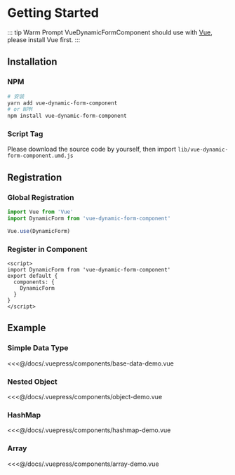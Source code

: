 # Getting Started

::: tip Warm Prompt
VueDynamicFormComponent should use with [Vue](https://vuejs.org/), please install Vue first.
:::

## Installation

### NPM

``` bash
# 安装
yarn add vue-dynamic-form-component
# or NPM
npm install vue-dynamic-form-component
```

### Script Tag

Please download the source code by yourself, then import `lib/vue-dynamic-form-component.umd.js`

## Registration

### Global Registration

``` js
import Vue from 'Vue'
import DynamicForm from 'vue-dynamic-form-component'

Vue.use(DynamicForm)
```

### Register in Component

``` vue
<script>
import DynamicForm from 'vue-dynamic-form-component'
export default {
  components: {
    DynamicForm
  }
}
</script>
```

## Example

### Simple Data Type

<code-demo name="base-data-demo"></code-demo>

<<<@/docs/.vuepress/components/base-data-demo.vue

### Nested Object

<code-demo name="object-demo"></code-demo>

<<<@/docs/.vuepress/components/object-demo.vue

### HashMap

<code-demo name="hashmap-demo"></code-demo>

<<<@/docs/.vuepress/components/hashmap-demo.vue

### Array

<code-demo name="array-demo"></code-demo>

<<<@/docs/.vuepress/components/array-demo.vue

